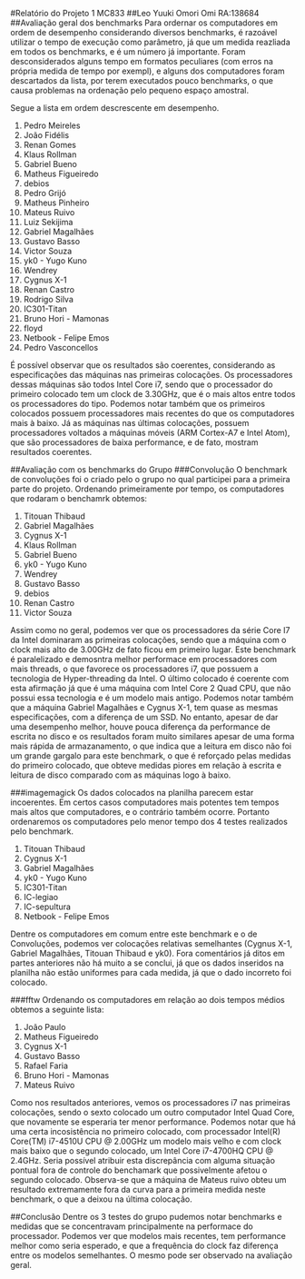 #Relatório do Projeto 1 MC833
##Leo Yuuki Omori Omi RA:138684
##Avaliação geral dos benchmarks
Para ordernar os computadores em ordem de desempenho considerando diversos benchmarks, é razoável utilizar o tempo de execução como parâmetro, já que um medida reazliada em todos os benchmarks, e é um número já importante.
Foram desconsiderados alguns tempo em formatos peculiares (com erros na própria medida de tempo por exempl), e alguns dos computadores foram descartados da lista, por terem executados pouco benchmarks, o que causa problemas na ordenação pelo pequeno espaço amostral.

Segue a lista em ordem descrescente em desempenho.

1. Pedro Meireles
2. João Fidélis
3. Renan Gomes
4. Klaus Rollman
5. Gabriel Bueno
6. Matheus Figueiredo
7. debios
9. Pedro Grijó
10. Matheus Pinheiro
11. Mateus Ruivo
12. Luiz Sekijima
13. Gabriel Magalhães
14. Gustavo Basso
15. Victor Souza
16. yk0 - Yugo Kuno
17. Wendrey
18. Cygnus X-1
19. Renan Castro
20. Rodrigo Silva
21. IC301-Titan
22. Bruno Hori - Mamonas
23. floyd
24. Netbook - Felipe Emos
25. Pedro Vasconcellos

É possível observar que os resultados são coerentes, considerando as especificações das máquinas nas primeiras colocações. Os processadores dessas máquinas são todos Intel Core i7, sendo que o processador do primeiro colocado tem um clock de 3.30GHz, que é o mais altos entre todos os processadores do tipo. Podemos notar também que os primeiros colocados possuem processadores mais recentes do que os computadores mais à baixo.
Já as máquinas nas últimas colocações, possuem processadores voltados a máquinas móveis (ARM Cortex-A7 e Intel Atom), que são processadores de baixa performance, e de fato, mostram resultados coerentes.

##Avaliação com os benchmarks do Grupo
###Convolução
O benchmark de convoluções foi o criado pelo o grupo no qual participei para a primeira parte do projeto. Ordenando primeiramente por tempo, os computadores que rodaram o benchamrk obtemos:

1. Titouan Thibaud
2. Gabriel Magalhães
3. Cygnus X-1
4. Klaus Rollman
5. Gabriel Bueno
6. yk0 - Yugo Kuno
7. Wendrey
8. Gustavo Basso
9. debios
10. Renan Castro
11. Victor Souza

Assim como no geral, podemos ver que os processadores da série Core I7 da Intel dominaram as primeiras colocações, sendo que a máquina com o clock mais alto de 3.00GHz de fato ficou em primeiro lugar. Este benchmark é paralelizado e demosntra melhor performace em processadores com mais threads, o que favorece os processadores i7, que possuem a tecnologia de Hyper-threading da Intel. O último colocado é coerente com esta afirmação já que é uma máquina com Intel Core 2 Quad CPU, que não possui essa tecnologia e é um modelo mais antigo.
Podemos notar também que a máquina Gabriel Magalhães e Cygnus X-1, tem quase as mesmas especificações, com a diferença de um SSD. No entanto, apesar de dar uma desempenho melhor, houve pouca diferença da performance de escrita no disco e os resultados foram muito similares apesar de uma forma mais rápida de armazanamento, o que indica que a leitura em disco não foi um grande gargalo para este benchmark, o que é reforçado pelas medidas do primeiro colocado, que obteve medidas piores em relação à escrita e leitura de disco comparado com as máquinas logo à baixo.

###imagemagick
Os dados colocados na planilha parecem estar incoerentes. Em certos casos computadores mais potentes tem tempos mais altos que computadores, e o contrário também ocorre. Portanto ordenaremos os computadores pelo menor tempo dos 4 testes realizados pelo benchmark.

1. Titouan Thibaud
2. Cygnus X-1
3. Gabriel Magalhães
4. yk0 - Yugo Kuno
5. IC301-Titan
6. IC-legiao
7. IC-sepultura
8. Netbook - Felipe Emos

Dentre os computadores em comum entre este benchmark e o de Convoluções, podemos ver colocações relativas semelhantes (Cygnus X-1, Gabriel Magalhães, Titouan Thibaud e yk0). Fora comentários já ditos em partes anteriores não há muito a se conclui, já que os dados inseridos na planilha não estão uniformes para cada medida, já que o dado incorreto foi colocado.

###fftw
Ordenando os computadores em relação ao dois tempos médios obtemos a seguinte lista:

1. João Paulo
2. Matheus Figueiredo
3. Cygnus X-1
4. Gustavo Basso
5. Rafael Faria
6. Bruno Hori - Mamonas
7. Mateus Ruivo

Como nos resultados anteriores, vemos os processadores i7 nas primeiras colocações, sendo o sexto colocado um outro computador Intel Quad Core, que novamente se esperaria ter menor performance. Podemos notar que há uma certa incosistência no primeiro colocado, com processador Intel(R) Core(TM) i7-4510U CPU @ 2.00GHz um modelo mais velho e com clock mais baixo que o segundo colocado, um Intel Core i7-4700HQ CPU @ 2.4GHz. Seria possível atribuir esta discrepância com alguma situação pontual fora de controle do benchamark que possivelmente afetou o segundo colocado.
Observa-se que a máquina de Mateus ruivo obteu um resultado extremamente fora da curva para a primeira medida neste benchmark, o que a deixou na última colocação.

##Conclusão
Dentre os 3 testes do grupo pudemos notar benchmarks e medidas que se concentravam principalmente na performace do processador. Podemos ver que modelos mais recentes, tem performance melhor como seria esperado, e que a frequência do clock faz diferença entre os modelos semelhantes. O mesmo pode ser observado na avaliação geral.